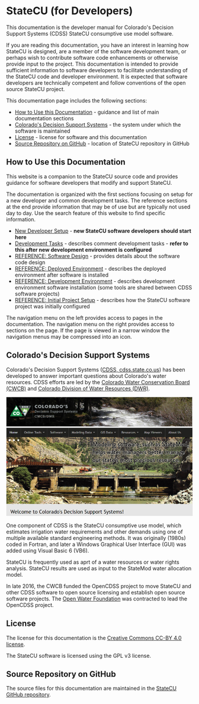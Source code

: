 # StateCU (for Developers) #

This documentation is the developer manual for Colorado's Decision Support Systems (CDSS) StateCU consumptive use model software.

If you are reading this documentation, you have an interest in learning how StateCU is designed,
are a member of the software development team,
or perhaps wish to contribute software code enhancements or otherwise provide input to the project.
This documentation is intended to provide sufficient information to software developers
to facilitate understanding of the StateCU code and developer environment.
It is expected that software developers are technically competent and
follow conventions of the open source StateCU project.

This documentation page includes the following sections:

* [How to Use this Documentation](#how-to-use-this-documentation) - guidance and list of main documentation sections
* [Colorado's Decision Support Systems](#colorados-decision-support-systems) - the system under which the software is maintained
* [License](#license) - license for software and this documentation
* [Source Repository on GitHub](#source-repository-on-github) - location of StateCU repository in GitHub

## How to Use this Documentation ##

This website is a companion to the StateCU source code and provides guidance for
software developers that modify and support StateCU.

The documentation is organized with the first sections focusing on setup for a new developer and common development tasks.
The reference sections at the end provide information that may be of use but are typically not used day to day.
Use the search feature of this website to find specific information.

* [New Developer Setup](dev-new/overview/) - **new StateCU software developers should start here**
* [Development Tasks](dev-tasks/overview/) - describes comment development tasks - **refer to this after new development environment is configured**
* [REFERENCE: Software Design](software-design/overview/) - provides details about the software code design
* [REFERENCE: Deployed Environment](deployed-env/overview/) - describes the deployed environment after software is installed
* [REFERENCE: Development Environment](dev-env/overview/) - describes development environment software installation (some tools are shared between CDSS software projects)
* [REFERENCE: Initial Project Setup](project-init/overview/) - describes how the StateCU software project was initially configured

The navigation menu on the left provides access to pages in the documentation.
The navigation menu on the right provides access to sections on the page.
If the page is viewed in a narrow window the navigation menus may be compressed into an icon.

## Colorado's Decision Support Systems ##

Colorado's Decision Support Systems ([CDSS, cdss.state.co.us](https://www.colorado.gov/cdss))
has been developed to answer important questions about Colorado's water resources.
CDSS efforts are led by the [Colorado Water Conservation Board (CWCB)](http://cwcb.state.co.us)
and [Colorado Division of Water Resources (DWR)](http://water.state.co.us).

![CDSS Website](index-images/CDSS-website.png)

One component of CDSS is the StateCU consumptive use model, which estimates irrigation water requirements and other demands
using one of multiple available standard engineering methods.
It was originally (1980s) coded in Fortran, and later a Windows Graphical User Interface (GUI) was added using Visual Basic 6 (VB6).

StateCU is frequently used as aprt of a water resources or water rights analysis.
StateCU results are used as input to the StateMod water allocation model.

In late 2016, the CWCB funded the OpenCDSS project to move StateCU and other CDSS software to open source licensing
and establish open source software projects.
The [Open Water Foundation](http://openwaterfoundation.org) was contracted to lead the OpenCDSS project.

## License ##

The license for this documentation is the [Creative Commons CC-BY 4.0 license](https://creativecommons.org/licenses/by/4.0/).

The StateCU software is licensed using the GPL v3 license.

## Source Repository on GitHub ##

The source files for this documentation are maintained in the
[StateCU GitHub repository](https://github.com/OpenCDSS/cdss-app-statecu-fortran/tree/master/doc-dev-mkdocs-project/).
